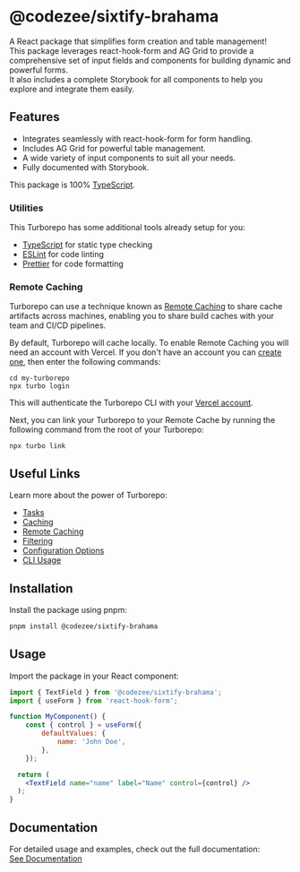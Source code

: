 # @codezee/sixtify-brahama

A React package that simplifies form creation and table management!  
This package leverages react-hook-form and AG Grid to provide a comprehensive set of input fields and components for building dynamic and powerful forms.  
It also includes a complete Storybook for all components to help you explore and integrate them easily.

## Features
- Integrates seamlessly with react-hook-form for form handling.
- Includes AG Grid for powerful table management.
- A wide variety of input components to suit all your needs.
- Fully documented with Storybook.


This package is 100% [TypeScript](https://www.typescriptlang.org/).

### Utilities

This Turborepo has some additional tools already setup for you:

- [TypeScript](https://www.typescriptlang.org/) for static type checking
- [ESLint](https://eslint.org/) for code linting
- [Prettier](https://prettier.io) for code formatting

### Remote Caching

Turborepo can use a technique known as [Remote Caching](https://turbo.build/repo/docs/core-concepts/remote-caching) to share cache artifacts across machines, enabling you to share build caches with your team and CI/CD pipelines.

By default, Turborepo will cache locally. To enable Remote Caching you will need an account with Vercel. If you don't have an account you can [create one](https://vercel.com/signup), then enter the following commands:

```
cd my-turborepo
npx turbo login
```

This will authenticate the Turborepo CLI with your [Vercel account](https://vercel.com/docs/concepts/personal-accounts/overview).

Next, you can link your Turborepo to your Remote Cache by running the following command from the root of your Turborepo:

```
npx turbo link
```

## Useful Links

Learn more about the power of Turborepo:

- [Tasks](https://turbo.build/repo/docs/core-concepts/monorepos/running-tasks)
- [Caching](https://turbo.build/repo/docs/core-concepts/caching)
- [Remote Caching](https://turbo.build/repo/docs/core-concepts/remote-caching)
- [Filtering](https://turbo.build/repo/docs/core-concepts/monorepos/filtering)
- [Configuration Options](https://turbo.build/repo/docs/reference/configuration)
- [CLI Usage](https://turbo.build/repo/docs/reference/command-line-reference)




## Installation

Install the package using pnpm:

```sh
pnpm install @codezee/sixtify-brahama
```

## Usage

Import the package in your React component:

```jsx
import { TextField } from '@codezee/sixtify-brahama';
import { useForm } from 'react-hook-form';

function MyComponent() {
    const { control } = useForm({
        defaultValues: {
            name: 'John Doe',
        },
    });

  return (
    <TextField name="name" label="Name" control={control} />
  );
}
```


## Documentation

For detailed usage and examples, check out the full documentation:  
[See Documentation](https://hardikranpariya.github.io/sixtify-brahma/)
